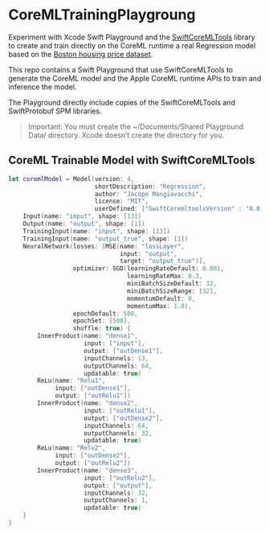 # CoreMLTrainingPlaygroung

Experiment with Xcode Swift Playground and the [SwiftCoreMLTools](https://github.com/JacopoMangiavacchi/SwiftCoreMLTools) library to create and train directly on the CoreML runtime a real Regression model based on the [Boston housing price dataset](https://archive.ics.uci.edu/ml/machine-learning-databases/housing/).

This repo contains a Swift Playground that use SwiftCoreMLTools to generate the CoreML model and the Apple CoreML runtime APIs to train and inference the model.

The Playground directly include copies of the SwiftCoreMLTools and SwiftProtobuf SPM libraries.

> Important: You must create the ~/Documents/Shared Playground Data/ directory. Xcode doesn’t create the directory for you.

## CoreML Trainable Model with SwiftCoreMLTools

```swift
let coremlModel = Model(version: 4,
                        shortDescription: "Regression",
                        author: "Jacopo Mangiavacchi",
                        license: "MIT",
                        userDefined: ["SwiftCoremltoolsVersion" : "0.0.3"]) {
    Input(name: "input", shape: [13])
    Output(name: "output", shape: [1])
    TrainingInput(name: "input", shape: [13])
    TrainingInput(name: "output_true", shape: [1])
    NeuralNetwork(losses: [MSE(name: "lossLayer",
                               input: "output",
                               target: "output_true")],
                  optimizer: SGD(learningRateDefault: 0.001,
                                 learningRateMax: 0.3,
                                 miniBatchSizeDefault: 32,
                                 miniBatchSizeRange: [32],
                                 momentumDefault: 0,
                                 momentumMax: 1.0),
                  epochDefault: 500,
                  epochSet: [500],
                  shuffle: true) {
        InnerProduct(name: "dense1",
                     input: ["input"],
                     output: ["outDense1"],
                     inputChannels: 13,
                     outputChannels: 64,
                     updatable: true)
        ReLu(name: "Relu1",
             input: ["outDense1"],
             output: ["outRelu1"])
        InnerProduct(name: "dense2",
                     input: ["outRelu1"],
                     output: ["outDense2"],
                     inputChannels: 64,
                     outputChannels: 32,
                     updatable: true)
        ReLu(name: "Relu2",
             input: ["outDense2"],
             output: ["outRelu2"])
        InnerProduct(name: "dense3",
                     input: ["outRelu2"],
                     output: ["output"],
                     inputChannels: 32,
                     outputChannels: 1,
                     updatable: true)
    }
}
```

